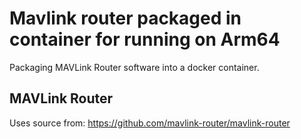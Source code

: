 # Mavlink router packaged in container for running on Arm64

Packaging MAVLink Router software into a docker container.

## MAVLink Router

Uses source from: https://github.com/mavlink-router/mavlink-router
